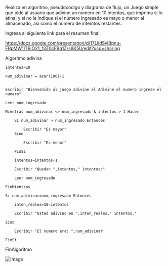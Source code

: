 Realiza en algoritmo, pseudocodigo y diagrama de flujo, un Juego simple que pide al usuario que adivine un numero en 10 intentos, que imprima si lo atina, y si no le indique si el número ingresado es mayo o menor al almacenado, así como el número de intemtos restantes.


Ingresa al siguiente link para el resumen final

https://docs.google.com/presentation/d/17LildSvlBpnu-FRpMW1ITRiO21_f3Z0cF9q1Zrs6K5U/edit?usp=sharing



Algoritmo adivina
	
	intentos=10
	
	num_adivinar = azar(100)+1
    
    
    Escribir "Bienvenido al juego adivine el Adivine el numero ingrese el numero"
    
    Leer num_ingresado
    
    Mientras num_adivinar <> num_ingresado & intentos > 1 Hacer
		
        Si num_adivinar > num_ingresado Entonces
			
            Escribir "Es mayor"
        Sino 
			
            Escribir "Es menor"
			
        FinSi
		
        intentos=intentos-1
		
        Escribir "Quedan ",intentos," intentos:"
		
        Leer num_ingresado
		
    FinMientras
    
    Si num_adivinar=num_ingresado Entonces
		
		inten_reales=10-intentos
		
        Escribir "Usted adivino en ",inten_reales," intentos."
		
    Sino
		
        Escribir "El numero era: ",num_adivinar
		
    FinSi
	
FinAlgoritmo




![image](https://user-images.githubusercontent.com/101912013/161401993-6f775a63-a254-4b10-a4ae-5bb0a7a91ba8.png)

